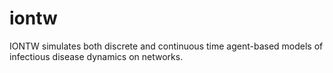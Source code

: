 # iontw
IONTW simulates both discrete and continuous time agent-based models of infectious disease dynamics on networks.
